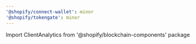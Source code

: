 ```yaml
---
'@shopify/connect-wallet': minor
'@shopify/tokengate': minor
---
```


Import ClientAnalytics from '@shopify/blockchain-components' package
